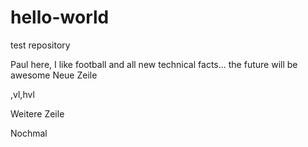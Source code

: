 # hello-world
test repository

Paul here, I like football and all new technical facts... the future will be awesome
Neue Zeile

,vl,hvl



Weitere Zeile

Nochmal

